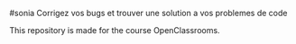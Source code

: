 #sonia Corrigez vos bugs et trouver une solution a vos problemes de code

This repository is made for the course OpenClassrooms.
